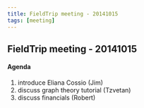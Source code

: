 ```yaml
---
title: FieldTrip meeting - 20141015
tags: [meeting]
---
```


## FieldTrip meeting - 20141015

#### Agenda

1.  introduce Eliana Cossio (Jim)
2.  discuss graph theory tutorial (Tzvetan)
3.  discuss financials (Robert)
